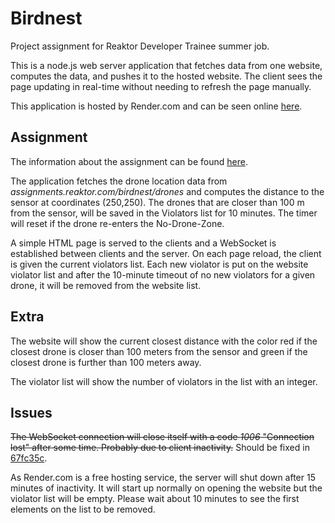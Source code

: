 # Birdnest
Project assignment for Reaktor Developer Trainee summer job.

This is a node.js web server application that fetches data from one website, computes the data, and pushes it to the hosted website. The client sees the page updating in real-time without needing to refresh the page manually.

This application is hosted by Render.com and can be seen online [here](https://birdnest-violator-list.onrender.com/).

## Assignment
The information about the assignment can be found [here](https://assignments.reaktor.com/birdnest/).

The application fetches the drone location data from _assignments.reaktor.com/birdnest/drones_ and computes the distance to the sensor at coordinates (250,250). The drones that are closer than 100 m from the sensor, will be saved in the Violators list for 10 minutes. The timer will reset if the drone re-enters the No-Drone-Zone.

A simple HTML page is served to the clients and a WebSocket is established between clients and the server. On each page reload, the client is given the current violators list. Each new violator is put on the website violator list and after the 10-minute timeout of no new violators for a given drone, it will be removed from the website list.

## Extra
The website will show the current closest distance with the color red if the closest drone is closer than 100 meters from the sensor and green if the closest drone is further than 100 meters away.

The violator list will show the number of violators in the list with an integer.

## Issues
~~The WebSocket connection will close itself with a code _1006_ "Connection lost" after some time. Probably due to client inactivity.~~ Should be fixed in [67fc35c](https://github.com/roopekoo/Birdnest/commit/67fc35ccf8c84bd4ad8b2716f931c5fdb5deb82e).

As Render.com is a free hosting service, the server will shut down after 15 minutes of inactivity. It will start up normally on opening the website but the violator list will be empty. Please wait about 10 minutes to see the first elements on the list to be removed.
